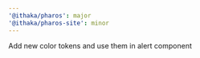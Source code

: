 ```yaml
---
'@ithaka/pharos': major
'@ithaka/pharos-site': minor
---
```


Add new color tokens and use them in alert component
